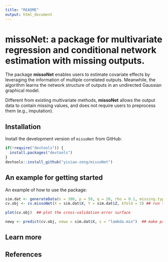 ```yaml
---
title: "README"
output: html_document
---
```


# missoNet: a package for multivariate regression and conditional network estimation with missing outputs.

The package **missoNet** enables users to estimate covariate effects by leveraging the information of multiple correlated outputs. 
Meanwhile, the algorithm learns the network structure of outputs in an undirected Gaussian graphical model.

Different from existing multivariate methods, **missoNet** allows the output data to contain missing values, and does not require users to preprocess them (e.g., imputation).


## Installation

Install the development version of `missoNet` from GitHub:

```r
if(!require("devtools")) {
  install.packages("devtools")
}
devtools::install_github("yixiao-zeng/missoNet")
```


## An example for getting started

An example of how to use the package:

```r
sim.dat <- generateData(n = 300, p = 50, q = 20, rho = 0.1, missing.type = "MCAR")  ## generate data
cv.obj <- cv.missoNet(X = sim.dat$X, Y = sim.dat$Z, kfold = 5) ## run the analysis

plot(cv.obj)  ## plot the cross-validation error surface

newy <- predict(cv.obj, newx = sim.dat$X, s = "lambda.min")  ## make prediction
```


## Learn more


## References
